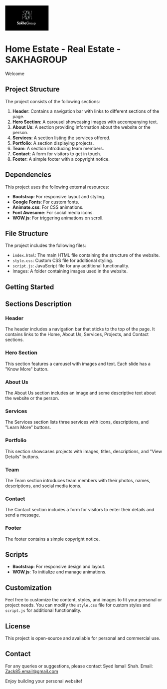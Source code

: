 ![alt text](Untitled.webp)

# Home Estate - Real Estate - SAKHAGROUP

Welcome

## Project Structure
The project consists of the following sections:

1. **Header**: Contains a navigation bar with links to different sections of the page.
2. **Hero Section**: A carousel showcasing images with accompanying text.
3. **About Us**: A section providing information about the website or the person.
4. **Services**: A section listing the services offered.
5. **Portfolio**: A section displaying projects.
6. **Team**: A section introducing team members.
7. **Contact**: A form for visitors to get in touch.
8. **Footer**: A simple footer with a copyright notice.

## Dependencies

This project uses the following external resources:

- **Bootstrap**: For responsive layout and styling.
- **Google Fonts**: For custom fonts.
- **Animate.css**: For CSS animations.
- **Font Awesome**: For social media icons.
- **WOW.js**: For triggering animations on scroll.

## File Structure

The project includes the following files:

- `index.html`: The main HTML file containing the structure of the website.
- `style.css`: Custom CSS file for additional styling.
- `script.js`: JavaScript file for any additional functionality.
- Images: A folder containing images used in the website.

## Getting Started


## Sections Description

### Header

The header includes a navigation bar that sticks to the top of the page. It contains links to the Home, About Us, Services, Projects, and Contact sections.

### Hero Section

This section features a carousel with images and text. Each slide has a "Know More" button.

### About Us

The About Us section includes an image and some descriptive text about the website or the person.

### Services

The Services section lists three services with icons, descriptions, and "Learn More" buttons.

### Portfolio

This section showcases projects with images, titles, descriptions, and "View Details" buttons.

### Team

The Team section introduces team members with their photos, names, descriptions, and social media icons.

### Contact

The Contact section includes a form for visitors to enter their details and send a message.

### Footer

The footer contains a simple copyright notice.

## Scripts

- **Bootstrap**: For responsive design and layout.
- **WOW.js**: To initialize and manage animations.

## Customization

Feel free to customize the content, styles, and images to fit your personal or project needs. You can modify the `style.css` file for custom styles and `script.js` for additional functionality.

## License

This project is open-source and available for personal and commercial use. 

## Contact

For any queries or suggestions, please contact Syed Ismail Shah. 
Email: Zack85.email@gmail.com

Enjoy building your personal website!
